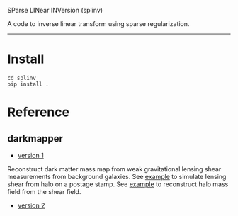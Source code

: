 SParse LINear INVersion (splinv)

A code to inverse linear transform using sparse regularization.

---
# Install

```shell
cd splinv
pip install .
```

# Reference

## darkmapper

+ [version 1](https://ui.adsabs.harvard.edu/abs/2021ApJ...916...67L/abstract)

Reconstruct dark matter mass map from weak gravitational lensing shear
measurements from background galaxies. See
[example](./examples/simulate_halo_on_grids.py) to simulate lensing shear from
halo on a postage stamp. See [example]() to reconstruct halo mass field from
the shear field.

+ [version 2]()

